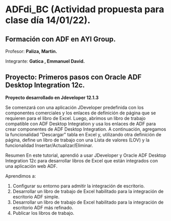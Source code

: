 # ADFdi_BC (Actividad propuesta para clase día 14/01/22).

## **Formación con ADF en AYI Group.**

Profesor:
**Paliza, Martin.**  

Integrante: **Gatica , Emmanuel David.**

## Proyecto: Primeros pasos con Oracle ADF Desktop Integration 12c.

**Proyecto desarrollado en Jdeveloper 12.1.3**

Se comenzará con una aplicación JDeveloper predefinida con los componentes comerciales y los enlaces de definición de página que se requieren para el libro de Excel. Luego, abrimos un libro de trabajo compatible con ADF Desktop Integration y usa los enlaces de ADF para crear componentes de ADF Desktop Integration. 
A continuación, agregamos la funcionalidad "Descargar" tabla en Excel y, utilizando otra definición de página, define un libro de trabajo con una Lista de valores (LOV) y la funcionalidad Insertar/Actualizar/Eliminar.


Resumen
En este tutorial, aprendió a usar JDeveloper y Oracle ADF Desktop Integration 12c para desarrollar libros de Excel que están integrados con una aplicación web ADF.

Aprendimos a:

1) Configurar su entorno para admitir la integración de escritorio.
2) Desarrollar un libro de trabajo de Excel habilitado para la integración de escritorio ADF simple.
3) Desarrollar un libro de trabajo de Excel habilitado para la integración de escritorio ADF más refinado.
4) Publicar los libros de trabajo.
